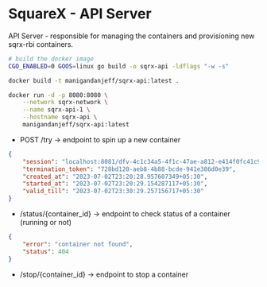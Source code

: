 # SquareX - API Server

API Server - responsible for managing the containers and provisioning new sqrx-rbi containers.

```bash
# build the docker image
CGO_ENABLED=0 GOOS=linux go build -o sqrx-api -ldflags "-w -s"

docker build -t manigandanjeff/sqrx-api:latest .

docker run -d -p 8080:8080 \
    --network sqrx-network \
    --name sqrx-api-1 \
    --hostname sqrx-api \
    manigandanjeff/sqrx-api:latest
```

- POST /try -> endpoint to spin up a new container

```json
{
	"session": "localhost:8081/dfv-4c1c34a5-4f1c-47ae-a812-e414f0fc41c9/ws",
	"termination_token": "728bd120-aeb8-4b88-bcde-941e386d0e39",
	"created_at": "2023-07-02T23:20:28.957607349+05:30",
	"started_at": "2023-07-02T23:20:29.154287117+05:30",
	"valid_till": "2023-07-02T23:30:29.257156717+05:30"
}
```

- /status/{container_id} -> endpoint to check status of a container (running or not)

```json
{
	"error": "container not found",
	"status": 404
}
```

- /stop/{container_id} -> endpoint to stop a container
